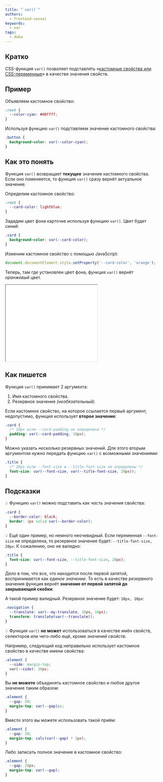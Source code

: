 ```yaml
---
title: "`var()`"
authors:
  - frontend-sensei
keywords:
  - var
tags:
  - doka
---
```


## Кратко
CSS-функция `var()` позволяет подставлять «[кастомные свойства или CSS-переменные](/css/custom-properties)» в качестве значения свойств.

## Пример
Объявляем кастомное свойство:

```css
:root {
  --color-cyan: #00ffff;
}
```

Используя функцию `var()` подставляем значение кастомного свойства:

```css
.button {
  background-color: var(--color-cyan);
}
```

## Как это понять
Функция `var()` возвращает **текущее** значение кастомного свойства.
Если оно поменяется, то функция `var()` сразу вернёт актуальное значение.

Определим кастомное свойство:

```css
:root {
  --card-color: lightblue;
}
```

Зададим цвет фона карточке используя функцию `var()`. Цвет будет *синий*:

```css
.card {
  background-color: var(--card-color);
}
```

Изменим кастомное свойство с помощью JavaScript:

```js
document.documentElement.style.setProperty('--card-color', 'orange');
```

Теперь, там где установлен цвет фона, функция `var()` вернёт *оранжевый* цвет.

<iframe title="Подмена значения кастомного свойства" src="demos/substitution/" height="250"></iframe>


## Как пишется

Функция `var()` принимает 2 аргумента:

1. Имя кастомного свойства.
2. Резервное значение *(необязательный).*

Если кастомное свойство, на которое ссылается первый аргумент, недопустимо, функция использует **второе значение**:

```css
.card {
  /* 10px если --card-padding не определена */
  padding: var(--card-padding, 10px);
}
```

Можно указать *несколько* резервных значений. Для этого вторым аргументом нужно передать функцию `var()` с возможными значениями:

```css
.title {
  /* 20px если --font-size и --title-font-size не определены */
  font-size: var(--font-size, var(--title-font-size, 20px));
}
```

## Подсказки

💡 Функцию `var()` можно подставить как *часть* значения свойства:

```css
.card {
  --border-color: black;
  border: 1px solid var(--border-color);
}
```

💡 Ещё один пример, но немного неочевидный. Если переменная `--font-size` не определена, то резервное значение будет: `--title-font-size, 20px`. К сожалению, оно не валидно:

```css
.title {
  font-size: var(--font-size, --title-font-size, 20px);
}
```

Дело в том, что все, что находится после первой запятой, воспринимается как *единое значение*. То есть в качестве резервного значения функция вернёт **значение от первой запятой до закрывающей скобки**.

А такой пример валидный. Резервное значение будет: `10px, 10px`:

```css
.navigation {
  --translate: var(--my-translate, 10px, 10px);
  transform: translate(var(--translate));
}
```

💡 Функция `var()` **не может** использоваться в качестве имён свойств, селекторов или чего-либо ещё, кроме *значений свойств*.

Например, следующий код неправильно использует кастомное свойство в качестве имени свойства:

```css
.element {
  --side: margin-top;
  var(--side): 20px;
}
```

Вы **не можете** объединять кастомное свойство и любое другое значение таким образом:

```css
.element {
  --gap: 20;
  margin-top: var(--gap)px;
}
```

Вместо этого вы можете использовать такой приём:

```css
.element {
  --gap: 20;
  margin-top: calc(var(--gap) * 1px);
}
```

Либо записать полное значение в кастомное свойство:

```css
.element {
  --gap: 20px;
  margin-top: var(--gap);
}
```
